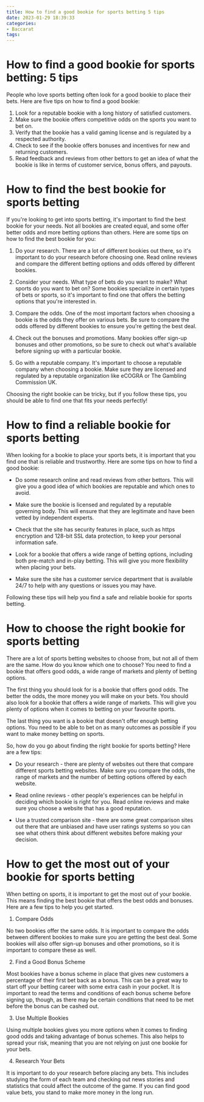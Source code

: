```yaml
---
title: How to find a good bookie for sports betting 5 tips 
date: 2023-01-29 18:39:33
categories:
- Baccarat
tags:
---
```



#  How to find a good bookie for sports betting: 5 tips 

People who love sports betting often look for a good bookie to place their bets. Here are five tips on how to find a good bookie:

1. Look for a reputable bookie with a long history of satisfied customers.
2. Make sure the bookie offers competitive odds on the sports you want to bet on.
3. Verify that the bookie has a valid gaming license and is regulated by a respected authority.
4. Check to see if the bookie offers bonuses and incentives for new and returning customers.
5. Read feedback and reviews from other bettors to get an idea of what the bookie is like in terms of customer service, bonus offers, and payouts.

#  How to find the best bookie for sports betting 

If you're looking to get into sports betting, it's important to find the best bookie for your needs. Not all bookies are created equal, and some offer better odds and more betting options than others. Here are some tips on how to find the best bookie for you:

1. Do your research. There are a lot of different bookies out there, so it's important to do your research before choosing one. Read online reviews and compare the different betting options and odds offered by different bookies.

2. Consider your needs. What type of bets do you want to make? What sports do you want to bet on? Some bookies specialize in certain types of bets or sports, so it's important to find one that offers the betting options that you're interested in.

3. Compare the odds. One of the most important factors when choosing a bookie is the odds they offer on various bets. Be sure to compare the odds offered by different bookies to ensure you're getting the best deal.

4. Check out the bonuses and promotions. Many bookies offer sign-up bonuses and other promotions, so be sure to check out what's available before signing up with a particular bookie.

5. Go with a reputable company. It's important to choose a reputable company when choosing a bookie. Make sure they are licensed and regulated by a reputable organization like eCOGRA or The Gambling Commission UK.

Choosing the right bookie can be tricky, but if you follow these tips, you should be able to find one that fits your needs perfectly!

#  How to find a reliable bookie for sports betting 

When looking for a bookie to place your sports bets, it is important that you find one that is reliable and trustworthy. Here are some tips on how to find a good bookie:

- Do some research online and read reviews from other bettors. This will give you a good idea of which bookies are reputable and which ones to avoid.

- Make sure the bookie is licensed and regulated by a reputable governing body. This will ensure that they are legitimate and have been vetted by independent experts.

- Check that the site has security features in place, such as https encryption and 128-bit SSL data protection, to keep your personal information safe.

- Look for a bookie that offers a wide range of betting options, including both pre-match and in-play betting. This will give you more flexibility when placing your bets.

- Make sure the site has a customer service department that is available 24/7 to help with any questions or issues you may have.

Following these tips will help you find a safe and reliable bookie for sports betting.

#  How to choose the right bookie for sports betting 

There are a lot of sports betting websites to choose from, but not all of them are the same. How do you know which one to choose? You need to find a bookie that offers good odds, a wide range of markets and plenty of betting options.

The first thing you should look for is a bookie that offers good odds. The better the odds, the more money you will make on your bets. You should also look for a bookie that offers a wide range of markets. This will give you plenty of options when it comes to betting on your favourite sports.

The last thing you want is a bookie that doesn't offer enough betting options. You need to be able to bet on as many outcomes as possible if you want to make money betting on sports.

So, how do you go about finding the right bookie for sports betting? Here are a few tips:

- Do your research - there are plenty of websites out there that compare different sports betting websites. Make sure you compare the odds, the range of markets and the number of betting options offered by each website.

- Read online reviews - other people's experiences can be helpful in deciding which bookie is right for you. Read online reviews and make sure you choose a website that has a good reputation.

- Use a trusted comparison site - there are some great comparison sites out there that are unbiased and have user ratings systems so you can see what others think about different websites before making your decision.

#  How to get the most out of your bookie for sports betting

When betting on sports, it is important to get the most out of your bookie. This means finding the best bookie that offers the best odds and bonuses. Here are a few tips to help you get started.

1. Compare Odds

No two bookies offer the same odds. It is important to compare the odds between different bookies to make sure you are getting the best deal. Some bookies will also offer sign-up bonuses and other promotions, so it is important to compare these as well.

2. Find a Good Bonus Scheme

Most bookies have a bonus scheme in place that gives new customers a percentage of their first bet back as a bonus. This can be a great way to start off your betting career with some extra cash in your pocket. It is important to read the terms and conditions of each bonus scheme before signing up, though, as there may be certain conditions that need to be met before the bonus can be cashed out.

3. Use Multiple Bookies

Using multiple bookies gives you more options when it comes to finding good odds and taking advantage of bonus schemes. This also helps to spread your risk, meaning that you are not relying on just one bookie for your bets.

4. Research Your Bets

It is important to do your research before placing any bets. This includes studying the form of each team and checking out news stories and statistics that could affect the outcome of the game. If you can find good value bets, you stand to make more money in the long run.